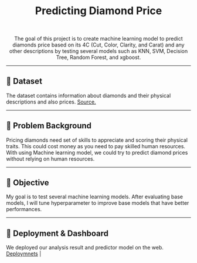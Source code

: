 <a name="readme-top"></a>

<div align='center'>
    <h1><b>Predicting Diamond Price</b></h1>
   <br>
    <p>The goal of this project is to create machine learning model to predict diamonds price based on its 4C (Cut, Color, Clarity, and Carat) and any other descriptions by testing several models such as KNN, SVM, Decision Tree, Random Forest, and xgboost. </p>
    



</div>

--- 
## 💾 **Dataset**
The dataset contains information about diamonds and their physical descriptions and also prices.
[Source.](https://www.kaggle.com/datasets/swatikhedekar/price-prediction-of-diamond/data)

---
## 📝 **Problem Background**
Pricing diamonds need set of skills to appreciate and scoring their physical traits. This could cost money as you need to pay skilled human resources. With using Machine learning model, we could try to predict diamond prices without relying on human resources. 

---
## 🎯 **Objective**
My goal is to test several machine learning models. After evaluating base models, I will tune hyperparameter to improve base models that have better performances.

---
## 🚀 **Deployment & Dashboard**
We deployed our analysis result and predictor model on the web.
[Deploymnets](https://huggingface.co/spaces/UdonUltra/Milestone_2) | 

